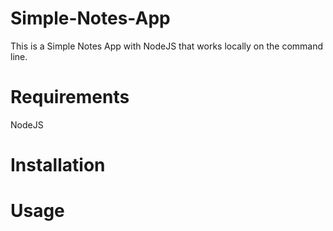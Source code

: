 # Simple-Notes-App

This is a Simple Notes App with NodeJS that works locally on the command line.

# Requirements

NodeJS

# Installation

# Usage
